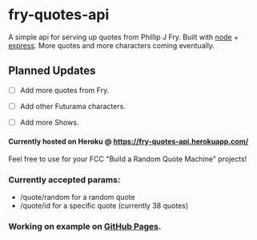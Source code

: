 # fry-quotes-api

A simple api for serving up quotes from Phillip J Fry. Built with [node](https://nodejs.org/en/) + [express](http://expressjs.com/). More quotes and more characters coming eventually. 

## Planned Updates
- [ ] Add more quotes from Fry.
- [ ] Add other Futurama characters.
- [ ] Add more Shows.


#### Currently hosted on Heroku @ https://fry-quotes-api.herokuapp.com/
Feel free to use for your FCC "Build a Random Quote Machine" projects!

### Currently accepted params:
* /quote/random for a random quote
* /quote/id for a specific quote (currently 38 quotes)

### Working on example on [GitHub Pages](http://sphen.github.io/fryQuotes/index.html).
